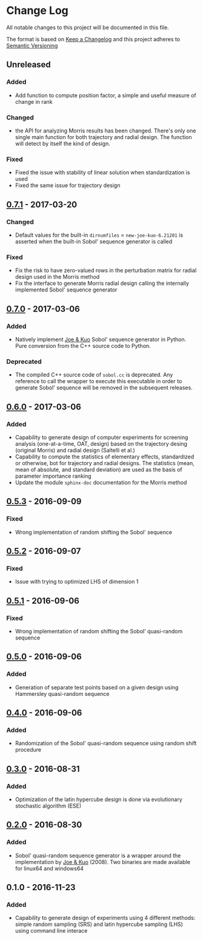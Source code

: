 # Change Log
All notable changes to this project will be documented in this file.

The format is based on [Keep a Changelog](http://keepachangelog.com/)
and this project adheres to [Semantic Versioning](http://semver.org/)

## Unreleased

### Added
- Add function to compute position factor, a simple and useful measure of 
  change in rank

### Changed
- the API for analyzing Morris results has been changed. There's only one 
  single main function for both trajectory and radial design.
  The function will detect by itself the kind of design.

### Fixed
- Fixed the issue with stability of linear solution when standardization 
  is used
- Fixed the same issue for trajectory design

## [0.7.1] - 2017-03-20

### Changed
- Default values for the built-in `dirnumfiles` = `new-joe-kuo-6.21201` is 
  asserted when the built-in Sobol' sequence generator is called 

### Fixed
- Fix the risk to have zero-valued rows in the perturbation matrix for 
  radial design used in the Morris method
- Fix the interface to generate Morris radial design calling the internally 
  implemented Sobol' sequence generator

## [0.7.0] - 2017-03-06

### Added
- Natively implement [Joe & Kuo] Sobol' sequence generator in Python. Pure 
  conversion from the C++ source code to Python.
  
### Deprecated
- The compiled C++ source code of `sobol.cc` is deprecated. Any reference 
  to call the wrapper to execute this executable in order to generate Sobol'
  sequence will be removed in the subsequent releases.

## [0.6.0] - 2017-03-06

### Added
- Capability to generate design of computer experiments for screening analysis
  (one-at-a-time, OAT, design) based on the trajectory desing (original Morris)
  and radial design (Saltelli et al.)
- Capability to compute the statistics of elementary effects, standardized or 
  otherwise, bot for trajectory and radial designs. The statistics (mean, mean 
  of absolute, and standard deviation) are used as the basis of parameter 
  importance ranking
- Update the module `sphinx-doc` documentation for the Morris method

## [0.5.3] - 2016-09-09

### Fixed
- Wrong implementation of random shifting the Sobol' sequence

## [0.5.2] - 2016-09-07

### Fixed
- Issue with trying to optimized LHS of dimension 1

## [0.5.1] - 2016-09-06

### Fixed
- Wrong implementation of random shifting the Sobol' quasi-random sequence

## [0.5.0] - 2016-09-06

### Added
- Generation of separate test points based on a given design using Hammersley
  quasi-random sequence

## [0.4.0] - 2016-09-06

### Added
- Randomization of the Sobol' quasi-random sequence using random shift 
  procedure

## [0.3.0] - 2016-08-31

### Added
- Optimization of the latin hypercube design is done via evolutionary 
  stochastic algorithm (ESE)
  
## [0.2.0] - 2016-08-30

### Added
- Sobol' quasi-random sequence generator is a wrapper around the implementation
  by [Joe & Kuo] (2008). Two binaries are made available for linux64 and 
  windows64
  
## 0.1.0 - 2016-11-23

### Added
- Capability to generate design of experiments using 4 different methods:
  simple random sampling (SRS) and latin hypercube sampling (LHS) using command
  line interace

[Unreleased]: https://bitbucket.org/lrs-uq/gsa-module/branches/compare/develop%0Dv0.7.0
[0.7.1]: https://bitbucket.org/lrs-uq/gsa-module/branches/compare/v0.7.1%0Dv0.7.0
[0.7.0]: https://bitbucket.org/lrs-uq/gsa-module/branches/compare/v0.7.0%0Dv0.6.0
[0.6.0]: https://bitbucket.org/lrs-uq/gsa-module/branches/compare/v0.6.0%0Dv0.5.3
[0.5.3]: https://bitbucket.org/lrs-uq/gsa-module/branches/compare/v0.5.3%0Dv0.5.2
[0.5.2]: https://bitbucket.org/lrs-uq/gsa-module/branches/compare/v0.5.2%0Dv0.5.1
[0.5.1]: https://bitbucket.org/lrs-uq/gsa-module/branches/compare/v0.5.1%0Dv0.5.0
[0.5.0]: https://bitbucket.org/lrs-uq/gsa-module/branches/compare/v0.5.0%0Dv0.4.0
[0.4.0]: https://bitbucket.org/lrs-uq/gsa-module/branches/compare/v0.4.0%0Dv0.3.0
[0.3.0]: https://bitbucket.org/lrs-uq/gsa-module/branches/compare/v0.3.0%0Dv0.2.0
[0.2.0]: https://bitbucket.org/lrs-uq/gsa-module/branches/compare/v0.2.0%0Dv0.1.0

[Joe & Kuo]: http://web.maths.unsw.edu.au/~fkuo/sobol/
